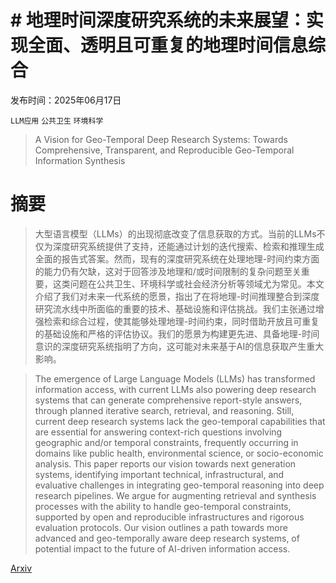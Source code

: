 # # 地理时间深度研究系统的未来展望：实现全面、透明且可重复的地理时间信息综合

发布时间：2025年06月17日

`LLM应用` `公共卫生` `环境科学`

> A Vision for Geo-Temporal Deep Research Systems: Towards Comprehensive, Transparent, and Reproducible Geo-Temporal Information Synthesis

# 摘要

> 大型语言模型（LLMs）的出现彻底改变了信息获取的方式。当前的LLMs不仅为深度研究系统提供了支持，还能通过计划的迭代搜索、检索和推理生成全面的报告式答案。然而，现有的深度研究系统在处理地理-时间约束方面的能力仍有欠缺，这对于回答涉及地理和/或时间限制的复杂问题至关重要，这类问题在公共卫生、环境科学或社会经济分析等领域尤为常见。本文介绍了我们对未来一代系统的愿景，指出了在将地理-时间推理整合到深度研究流水线中所面临的重要的技术、基础设施和评估挑战。我们主张通过增强检索和综合过程，使其能够处理地理-时间约束，同时借助开放且可重复的基础设施和严格的评估协议。我们的愿景为构建更先进、具备地理-时间意识的深度研究系统指明了方向，这可能对未来基于AI的信息获取产生重大影响。

> The emergence of Large Language Models (LLMs) has transformed information access, with current LLMs also powering deep research systems that can generate comprehensive report-style answers, through planned iterative search, retrieval, and reasoning. Still, current deep research systems lack the geo-temporal capabilities that are essential for answering context-rich questions involving geographic and/or temporal constraints, frequently occurring in domains like public health, environmental science, or socio-economic analysis. This paper reports our vision towards next generation systems, identifying important technical, infrastructural, and evaluative challenges in integrating geo-temporal reasoning into deep research pipelines. We argue for augmenting retrieval and synthesis processes with the ability to handle geo-temporal constraints, supported by open and reproducible infrastructures and rigorous evaluation protocols. Our vision outlines a path towards more advanced and geo-temporally aware deep research systems, of potential impact to the future of AI-driven information access.

[Arxiv](https://arxiv.org/abs/2506.14345)
